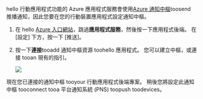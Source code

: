 hello 行動應用程式功能的 Azure 應用程式服務會使用[Azure 通知中樞]toosend 推播通知，因此您要在您的行動裝置應用程式設定通知中樞。

1. 在 hello [Azure 入口網站]，跳過**應用程式服務**，然後按一下應用程式後端。 在 [設定] 下方，按一下 [推送]。
2. 按一下**連接**tooadd 通知中樞資源 toohello 應用程式。 您可以建立中樞，或連接 tooan 現有的指引。

    ![](./media/app-service-mobile-create-notification-hub/configure-hub-flow.png)

現在您已連接的通知中樞 tooyour 行動應用程式後端專案。 稍後您將設定此通知中樞 tooconnect tooa 平台通知系統 (PNS) toopush toodevices。

[Azure 入口網站]: https://portal.azure.com/
[Azure 通知中樞]: https://azure.microsoft.com/en-us/documentation/articles/notification-hubs-push-notification-overview/
